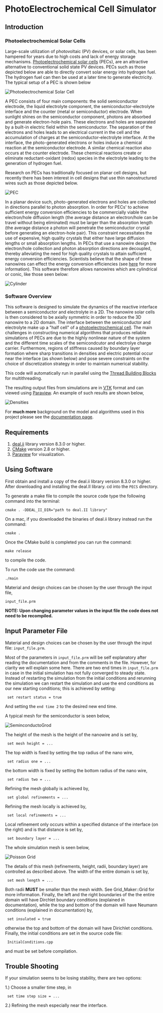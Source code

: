 # PhotoElectrochemical Cell Simulator
## Introduction

### Photoelectrochemical Solar Cells

Large-scale utilization of photovoltaic (PV) devices, or solar cells, has been hampered 
for years due to high costs and lack of energy storage mechanisms.  <a href="https://en.wikipedia.org/wiki/Photoelectrochemical_cell">Photoelectrochemical solar cells</a>  (PECs), are an attractive alternative to conventional solid state PV devices.  PECs such as those depicted below are able to directly convert solar energy into hydrogen fuel.  The hydrogen fuel can then be used at a later time to generate electricity. The typical setup of a PEC is shown below

![Photoelectrochemical Solar Cell](./Documentation/images/PEC.png)

A PEC consists of four main components: the solid semiconductor electrode, the liquid electrolyte component, the semiconductor-electrolyte interface and the counter (metal or semiconductor) electrode.  When sunlight shines on the semiconductor component, photons are absorbed and generate electron-hole pairs. These electrons and holes are separated by a built-in electric field within the semiconductor. The separation of the electrons and holes leads to an electrical current in the cell and the accumulation of charges at the semiconductor-electrolyte interface.  At the interface, the photo-generated electrons or holes induce a chemical reaction at the semiconductor electrode. A similar chemical reaction also occurs at the counter electrode. These chemical reactions create or eliminate reductant-oxidant (redox) species in the electrolyte leading to the generation of hydrogen fuel.  

Research on PECs has traditionally focused on planar cell designs, but recently there has been interest in cell designs that use thin nanostructured wires such as those depicted below.

![PEC](./Documentation/images/planar_vs_wire-eps-converted-to.png)

In a planar device such, photo-generated electrons and holes are collected in directions parallel to photon absorption. In order for PECs' to achieve sufficient energy conversion efficiencies to be commercially viable the electron/hole diffusion length (the average distance an electron/hole can be travel without being eliminated) must be larger than the absorption length (the average distance a photon will penetrate the semiconductor crystal before generating an electron-hole pair). This constraint necessitates the use of expensive, high quality crystals that either have large diffusion lengths or small absorption lengths. In PECs that use a nanowire design the electron/hole collection and photon absorption directions are  decoupled, thereby alleviating the need for high quality crystals to attain sufficient energy  conversion efficiencies.  Scientists believe that the shape of these nanowires can effect  the energy conversion efficiencies (see <a href="http://pubs.rsc.org/en/content/articlelanding/2012/ee/c1ee02518j#!divAbstract">here</a> for more information). This software therefore allows nanowires which are cylindrical or conic, like those seen below:


![Cylinder](./Documentation/images/Cylinder.png)

### Software Overview

This software is designed to simulate the dynamics of the reactive interface between a semiconductor and electrolyte in a 2D. The nanowire solar cells is then considered to be axially symmetric in order to reduce the 3D nanowire to a 2D domain. The interface between the semiconductor and electrolyte make up a "half cell" of a  <a href="https://en.wikipedia.org/wiki/Photoelectrochemical_cell">photoelectrochemical cell</a>. The main challenges in constructing numerical algorithms that produces reliable simulations of PECs are due to the highly nonlinear nature of the system and the different time scales of the semicondcutor and electrolye charge carrier.  Furthermore, regions of stiffness caused by boundary layer formation where sharp transitions in densities and electric potential occur near the interface (as shown below) and pose severe constraints on the choice of discretization strategy in order to maintain numerical stability.

This code will automatically run in parallel using the  <a href="https://www.threadingbuildingblocks.org/">Thread Building Blocks</a> for multithreading.

The resulting output files from simulations are in <a href="http://www.vtk.org/">VTK</a> format and can viewed using <a href="http://www.paraview.org/">Paraview</a>.  An example of such results are shown below,

![Densities](./Documentation/images/densities_bias_0.png)



For **much more** background on the model and algorithms used in this project please see the  <a href="http://mdh266.github.io/PECS/">documentation page</a>.



## Requirements

1. <a href="dealii.org">deal.ii</a> library version 8.3.0 or higher.
2. <a href="https://cmake.org/">CMake</a> version 2.8 or higher. 
2. <a href="http://www.paraview.org/">Paraview</a> for visualization.

## Using Software

First obtain and install a copy of the deal.ii library version 8.3.0 or higher. 
After downloading and installing the deal.II library. cd into the <code>PECS</code> directory.

To generate a make file to compile the source code type the following command into the terminal:

	cmake . -DDEAL_II_DIR="path to deal.II library"	

On a mac, if you downloaded the binaries of deal.ii library instead run the command:

	cmake .

Once the CMake build is completed you can run the command:

	make release	

to compile the code.

To run the code use the command:

	./main	


Material and design choices can be chosen by the user through the input file,

	input_file.prm	

**NOTE: Upon changing parameter values in the input file the code does not need to be recompiled.**

## Input Parameter File


Material and design choices can be chosen by the user through the input file:
<code>input_file.prm</code>.

Most of the parameters in <code>input_file.prm</code> will be self explanatory after reading the documentation and from the comments in the file. However, for clarity we will explain some here.  There are two end times in <code>input_file.prm</code> in case in the initial simulation has not fully converged to steady state. Instead of restarting the simulation from the initial conditions and rerunning the simulation we can restart the simulation and use the end conditions as our new starting conditions; this is achieved by setting:

<code> set restart status     = true</code>

And setting the <code>end time 2</code> to the desired new end time.


A typical mesh for the semiconductor is seen below,

![SeminconductoGrod](./Documentation/images/semiconductor-grid.png)

The height of the mesh is the height of the nanowire and is set by,

<code>  set mesh height    = ... </code>

The top width is fixed by setting the top radius of the nano wire,

<code>  set radius one     =  ... </code>

the bottom width is fixed by setting the bottom radius of the nano wire,

<code>  set radius two     =  ... </code>

Refining the mesh globally is achieved by,

<code> set global refinements = ... </code>

Refining the mesh locally is achieved by,

<code> set local refinements  = ... </code>

Local refinement only occurs within a specified distance of the interface (on the right) and is that distance is set by,

<code> set boundary layer = ... </code>

The whole simulation mesh is seen below, 

![Poisson Grid](./Documentation/images/Poisson-grid.png)

The details of this mesh (refinements, height, radii, boundary layer) are controlled as described above. 
The width of the entire domain is set by,

<code>  set mesh length    = ... </code>

Both radii **MUST** be smaller than the mesh width. See Grid_Maker::Grid for more information.  Finally, the left and the right boundaries of the the entire domain will have Dirchlet boundary conditions (explained in documentation), while the top and bottom of the domain will have Neumann conditions (explained in documentation) by,


<code>  set insulated    = true </code>

otherwise the top and bottom of the domain will have Dirichlet conditions.  Finally, the
initial conditions are set in the source code file:

<code> InitialConditions.cpp </code>

and must be set before compilation.

## Trouble Shooting

If your simulation seems to be losing stability, there are two options:

1.) Choose a smaller time step, in 

<code>  set time step size     = ... </code>

2.) Refining the mesh especially near the interface.
